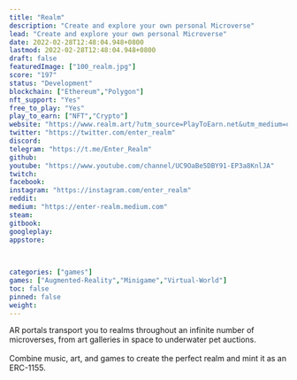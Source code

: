 ```yaml
---
title: "Realm"
description: "Create and explore your own personal Microverse"
lead: "Create and explore your own personal Microverse"
date: 2022-02-28T12:48:04.948+0800
lastmod: 2022-02-28T12:48:04.948+0800
draft: false
featuredImage: ["100_realm.jpg"]
score: "197"
status: "Development"
blockchain: ["Ethereum","Polygon"]
nft_support: "Yes"
free_to_play: "Yes"
play_to_earn: ["NFT","Crypto"]
website: "https://www.realm.art/?utm_source=PlayToEarn.net&utm_medium=organic&utm_campaign=gamepage"
twitter: "https://twitter.com/enter_realm"
discord: 
telegram: "https://t.me/Enter_Realm"
github: 
youtube: "https://www.youtube.com/channel/UC9OaBe5DBY91-EP3a8KnlJA"
twitch: 
facebook: 
instagram: "https://instagram.com/enter_realm"
reddit: 
medium: "https://enter-realm.medium.com"
steam: 
gitbook: 
googleplay: 
appstore: 

  
    
categories: ["games"]
games: ["Augmented-Reality","Minigame","Virtual-World"]
toc: false
pinned: false
weight: 
---
```

AR portals transport you to realms throughout an infinite number of microverses, from art galleries in space to underwater pet auctions.<br> <br> Combine music, art, and games to create the perfect realm and mint it as an ERC-1155.